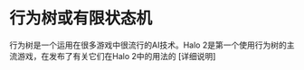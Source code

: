 ﻿# 行为树或有限状态机
行为树是一个运用在很多游戏中很流行的AI技术。Halo 2是第一个使用行为树的主流游戏，在发布了有关它们在Halo 2中的用法的 [详细说明]

<!--stackedit_data:
eyJoaXN0b3J5IjpbMTQ2MDY5OTI5OCw3MzA5OTgxMTZdfQ==
-->